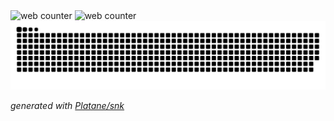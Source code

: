  <picture>
        <source media="(prefers-color-scheme: dark)" srcset="https://media.giphy.com/media/JIX9t2j0ZTN9S/giphy.gif" />
        <source media="(prefers-color-scheme: light)" srcset="https://media.giphy.com/media/JIX9t2j0ZTN9S/giphy.gif" />
        <img alt="web counter" src="https://media.giphy.com/media/JIX9t2j0ZTN9S/giphy.gif">
</picture>
<picture>
   <source media="(prefers-color-scheme: dark)" srcset="https://asukaforever.com/api/counter/AsukaCC_github?type=rule34" />
   <source media="(prefers-color-scheme: light)" srcset="https://asukaforever.com/api/counter/AsukaCC_github?type=rule34" />
   <img alt="web counter" src="https://asukaforever.com/api/counter/AsukaCC_github?type=rule34">
</picture>


<picture>
   <source media="(prefers-color-scheme: dark)" srcset="https://github.com/AsukaCC/AsukaCC/blob/output/github-contribution-grid-snake-dark.svg" />
   <source media="(prefers-color-scheme: light)" srcset="https://github.com/AsukaCC/AsukaCC/blob/output/github-contribution-grid-snake.svg" />
   <img alt="github contribution grid snake animation" src="https://github.com/AsukaCC/AsukaCC/blob/output/github-contribution-grid-snake.svg">
</picture>


_generated with [Platane/snk](https://github.com/Platane/snk)_
